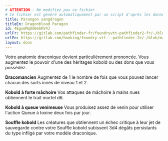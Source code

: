 ```yaml
---
# ATTENTION : Ne modifiez pas ce fichier
# Ce fichier est généré automatiquement par un script d'après les données du module Foundry VTT officiel et de sa traduction
title: Parangon sangdragon
titleEn: Dragonblood Paragon
id: 4EgueMqUm0ebKV4J
urlFr: https://gitlab.com/pathfinder-fr/foundryvtt-pathfinder2-fr/-/blob/master/data/feats/4EgueMqUm0ebKV4J.htm
urlEn: https://gitlab.com/hooking/foundry-vtt---pathfinder-2e/-/blob/master/packs/data/feats.db/dragonblood-paragon.json
layout: dons
---
```

Votre anatomie draconique devient particulièrement prononcée. Vous augmentez le pouvoir d'une des héritages kobold ou des dons que vous possédez.

**Dracomancien** Augmentez de 1 le nombre de fois que vous pouvez lancer chacun des sorts innés de niveau 1 et 2.

**Kobold à forte mâchoire** Vos attaques de mâchoire à mains nues obtiennent le trait mortel d6.

**Kobold à queue venimeuse** Vous produisez assez de venin pour utiliser l'action Queue à toxine deux fois par jour.

**Souffle kobold** Les créatures que obtiennent un échec critique à leur jet de sauvegarde contre votre Souffle kobold subissent 3d4 dégâts persistants du type infligé par votre modèle draconique.
